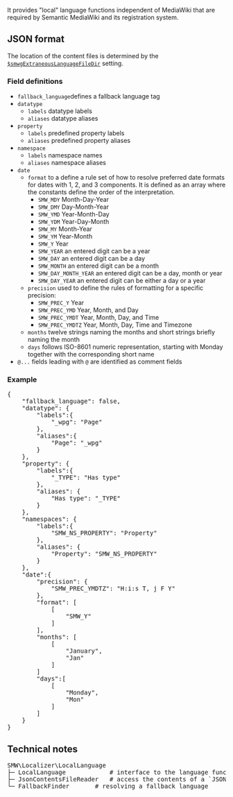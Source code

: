 It provides "local" language functions independent of MediaWiki that are required by Semantic MediaWiki and its registration system.

## JSON format

The location of the content files is determined by the [`$smwgExtraneousLanguageFileDir`](https://www.semantic-mediawiki.org/wiki/Help:$smwgExtraneousLanguageFileDir) setting.

### Field definitions

- `fallback_language`defines a fallback language tag
- `datatype`
  - `labels` datatype labels
  - `aliases` datatype aliases
- `property`
  - `labels` predefined property labels
  - `aliases` predefined property aliases
- `namespace`
  - `labels` namespace names
  - `aliases` namespace aliases
- `date`
  - `format` to a define a rule set of how to resolve preferred date formats for dates with 1, 2, and 3 components. It is defined as an array where the constants define the order of the interpretation.
    - `SMW_MDY` Month-Day-Year
    - `SMW_DMY` Day-Month-Year
    - `SMW_YMD` Year-Month-Day
    - `SMW_YDM` Year-Day-Month
    - `SMW_MY` Month-Year
    - `SMW_YM` Year-Month
    - `SMW_Y` Year
    - `SMW_YEAR` an entered digit can be a year
    - `SMW_DAY` an entered digit can be a day
    - `SMW_MONTH` an entered digit can be a month
    - `SMW_DAY_MONTH_YEAR` an entered digit can be a day, month or year
    - `SMW_DAY_YEAR` an entered digit can be either a day or a year
  - `precision` used to define the rules of formatting for a specific precision:
    - `SMW_PREC_Y` Year
    - `SMW_PREC_YMD` Year, Month, and Day
    - `SMW_PREC_YMDT` Year, Month, Day, and Time
    - `SMW_PREC_YMDTZ` Year, Month, Day, Time and Timezone
  - `months` twelve strings naming the months and short strings briefly naming the month
  - `days` follows ISO-8601 numeric representation, starting with Monday together with the corresponding short name
- `@...` fields leading with `@` are identified as comment fields

### Example

<pre>
{
	"fallback_language": false,
	"datatype": {
		"labels":{
			"_wpg": "Page"
		},
		"aliases":{
			"Page": "_wpg"
		}
	},
	"property": {
		"labels":{
			"_TYPE": "Has type"
		},
		"aliases": {
			"Has type": "_TYPE"
		}
	},
	"namespaces": {
		"labels":{
			"SMW_NS_PROPERTY": "Property"
		},
		"aliases": {
			"Property": "SMW_NS_PROPERTY"
		}
	},
	"date":{
		"precision": {
			"SMW_PREC_YMDTZ": "H:i:s T, j F Y"
		},
		"format": [
			[
				"SMW_Y"
			]
		],
		"months": [
			[
				"January",
				"Jan"
			]
		]
		"days":[
			[
				"Monday",
				"Mon"
			]
		]
	}
}
</pre>

## Technical notes

<pre>
SMW\Localizer\LocalLanguage
├─ LocalLanguage 			# interface to the language functions
├─ JsonContentsFileReader	# access the contents of a `JSON` file
└─ FallbackFinder		# resolving a fallback language
</pre>
